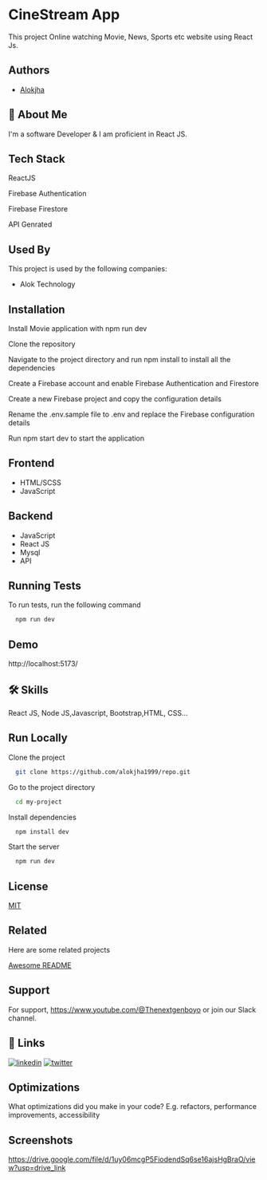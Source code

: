 
# CineStream App

This project Online watching Movie, News, Sports etc website using React Js.



## Authors

- [Alokjha](https://www.github.com/Alokjha1999)


## 🚀 About Me
I'm a software Developer & I am proficient in React JS.


## Tech Stack

ReactJS

Firebase Authentication

Firebase Firestore

API Genrated




## Used By

This project is used by the following companies:

- Alok Technology



## Installation

Install Movie application with npm run dev

Clone the repository

Navigate to the project directory and run npm install to install all the dependencies

Create a Firebase account and enable Firebase Authentication and Firestore

Create a new Firebase project and copy the configuration details

Rename the .env.sample file to .env and replace the Firebase configuration details

Run npm start dev to start the application
    
## Frontend 

- HTML/SCSS
- JavaScript

## Backend

- JavaScript
- React JS
- Mysql
- API




## Running Tests

To run tests, run the following command

```bash
  npm run dev
```


## Demo

http://localhost:5173/

## 🛠 Skills
React JS, Node JS,Javascript, Bootstrap,HTML, CSS...


## Run Locally

Clone the project

```bash
  git clone https://github.com/alokjha1999/repo.git

```

Go to the project directory

```bash
  cd my-project
```

Install dependencies

```bash
  npm install dev
```

Start the server

```bash
  npm run dev
```


## License

[MIT](https://choosealicense.com/licenses/mit/)


## Related

Here are some related projects

[Awesome README](https://github.com/matiassingers/awesome-readme)


## Support

For support, https://www.youtube.com/@Thenextgenboyo or join our Slack channel.


## 🔗 Links

[![linkedin](https://img.shields.io/badge/linkedin-0A66C2?style=for-the-badge&logo=linkedin&logoColor=white)](https://www.linkedin.com/in/ak28)
[![twitter](https://img.shields.io/badge/twitter-1DA1F2?style=for-the-badge&logo=twitter&logoColor=white)](https://twitter.com/aloktech2023?t=Nn8HU1aNR_IKmda9G3gGsA&s=09/)


## Optimizations

What optimizations did you make in your code? E.g. refactors, performance improvements, accessibility


## Screenshots

https://drive.google.com/file/d/1uy06mcgP5FiodendSq6se16ajsHgBraO/view?usp=drive_link
